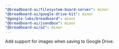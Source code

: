 ```yaml
---
"@breadboard-ai/filesystem-board-server": minor
"@breadboard-ai/google-drive-kit": minor
"@google-labs/breadboard": minor
"@breadboard-ai/jsandbox": minor
"@breadboard-ai/a2": minor
---
```


Add support for images when saving to Google Drive.
